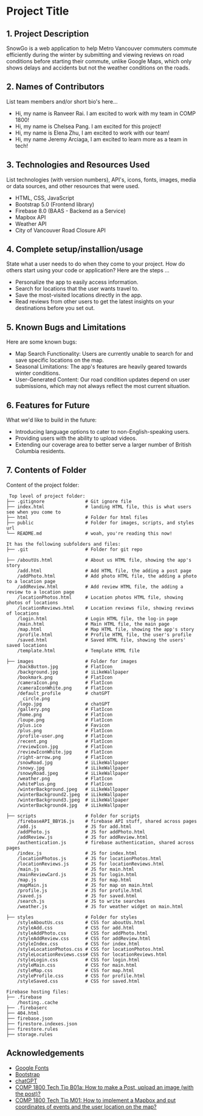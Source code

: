 # Project Title

## 1. Project Description

SnowGo is a web application to help Metro Vancouver commuters commute efficiently during the winter by submitting and viewing reviews on road conditions before starting their commute, unlike Google Maps, which only shows delays and accidents but not the weather conditions on the roads.

## 2. Names of Contributors

List team members and/or short bio's here...

- Hi, my name is Ranveer Rai. I am excited to work with my team in COMP 1800!
- Hi, my name is Chelsea Pang. I am excited for this project!
- Hi, my name is Elena Zhu, I am excited to work with our team!
- Hi, my name Jeremy Arciaga, I am excited to learn more as a team in tech!

## 3. Technologies and Resources Used

List technologies (with version numbers), API's, icons, fonts, images, media or data sources, and other resources that were used.

- HTML, CSS, JavaScript
- Bootstrap 5.0 (Frontend library)
- Firebase 8.0 (BAAS - Backend as a Service)
- Mapbox API
- Weather API
- City of Vancouver Road Closure API

## 4. Complete setup/installion/usage

State what a user needs to do when they come to your project. How do others start using your code or application?
Here are the steps ...

- Personalize the app to easily access information.
- Search for locations that the user wants travel to.
- Save the most-visited locations directly in the app.
- Read reviews from other users to get the latest insights on your destinations before you set out.

## 5. Known Bugs and Limitations

Here are some known bugs:

- Map Search Functionality: Users are currently unable to search for and save specific locations on the map.
- Seasonal Limitations: The app's features are heavily geared towards winter conditions.
- User-Generated Content: Our road condition updates depend on user submissions, which may not always reflect the most current situation.

## 6. Features for Future

What we'd like to build in the future:

- Introducing language options to cater to non-English-speaking users.
- Providing users with the ability to upload videos.
- Extending our coverage area to better serve a larger number of British Columbia residents.

## 7. Contents of Folder

Content of the project folder:

```
 Top level of project folder:
├── .gitignore               # Git ignore file
├── index.html               # landing HTML file, this is what users see when you come to
├── html                     # Folder for html files
├── public                   # Folder for images, scripts, and styles
url
└── README.md                # woah, you're reading this now!

It has the following subfolders and files:
├── .git                     # Folder for git repo

├── /aboutUs.html            # About us HTML file, showing the app's story
    /add.html                # Add HTML file, the adding a post page
    /addPhoto.html           # Add photo HTML file, the adding a photo to a location page
    /addReview.html          # Add review HTML file, the adding a review to a location page
    /locationPhotos.html     # Location photos HTML file, showing photos of locations
    /locationReviews.html    # Location reviews file, showing reviews of locations
    /login.html              # Login HTML file, the log-in page
    /main.html               # Main HTML file, the main page
    /map.html                # Map HTML file, showing the app's story
    /profile.html            # Profile HTML file, the user's profile
    /saved.html              # Saved HTML file, showing the users' saved locations
    /template.html           # Template HTML file

├── images                   # Folder for images
    /backButton.jpg          # FlatIcon
    /background.jpg          # iLikeWallpaper
    /bookmark.png            # FlatIcon
    /cameraIcon.png          # FlatIcon
    /cameraIconWhite.png     # FlatIcon
    /default_profile         # chatGPT
     _circle.png
    /logo.jpg                # chatGPT
    /gallery.png             # FlatIcon
    /home.png                # FlatIcon
    /loupe.png               # FlatIcon
    /plus.ico                # Favicon
    /plus.png                # FlatIcon
    /profile-user.png        # FlatIcon
    /recent.png              # FlatIcon
    /reviewIcon.jpg          # FlatIcon
    /reviewIconWhite.jpg     # FlatIcon
    /right-arrow.png         # FlatIcon
    /snowRoad.jpg            # iLikeWallpaper
    /snowy.jpg               # iLikeWallpaper
    /snowyRoad.jpeg          # iLikeWallpaper
    /weather.png             # FlatIcon
    /whitePlus.png           # FlatIcon
    /winterBackground.jpeg   # iLikeWallpaper
    /winterBackground2.jpeg  # iLikeWallpaper
    /winterBackground3.jpeg  # iLikeWallpaper
    /winterBackground4.jpg   # iLikeWallpaper

├── scripts                  # Folder for scripts
    /firebaseAPI_BBY16.js    # firebase API stuff, shared across pages
    /add.js                  # JS for add.html
    /addPhoto.js             # JS for addPhoto.html
    /addReview.js            # JS for addReview.html
    /authentication.js       # firebase authentication, shared across pages
    /index.js                # JS for index.html
    /locationPhotos.js       # JS for locationPhotos.html
    /locationReviews.js      # JS for locationReviews.html
    /main.js                 # JS for main.html
    /mainReviewCard.js       # JS for login.html
    /map.js                  # JS for map.html
    /mapMain.js              # JS for map on main.html
    /profile.js              # JS for profile.html
    /saved.js                # JS for saved.html
    /search.js               # JS to write searches
    /weather.js              # JS for weather widget on main.html

├── styles                   # Folder for styles
    /styleAboutUs.css        # CSS for aboutUs.html
    /styleAdd.css            # CSS for add.html
    /styleAddPhoto.css       # CSS for addPhoto.html
    /styleAddReview.css      # CSS for addReview.html
    /styleIndex.css          # CSS for index.html
    /styleLocationPhotos.css # CSS for locationPhotos.html
    /styleLocationReviews.css# CSS for locationReviews.html
    /styleLogin.css          # CSS for login.html
    /styleMain.css           # CSS for main.html
    /styleMap.css            # CSS for map.html
    /styleProfile.css        # CSS for profile.html
    /styleSaved.css          # CSS for saved.html

Firebase hosting files:
├── .firebase
	/hosting..cache
├── .firebaserc
├── 404.html
├── firebase.json
├── firestore.indexes.json
├── firestore.rules
├── storage.rules

```

## Acknowledgements

- <a href="https://fonts.google.com/">Google Fonts</a>
- <a href="https://getbootstrap.com/">Bootstrap</a>
- <a href="https://chat.openai.com//">chatGPT</a>
- <a href="https://bcit-cst.notion.site/Tech-Tip-B01a-How-to-make-a-Post-upload-an-image-with-the-post-7e052ed0ea9b4428807a730df1b7125d">COMP 1800 Tech Tip B01a: How to make a Post, upload an image (with the post)?</a>
- <a href="https://bcit-cst.notion.site/M01-How-to-implement-a-Mapbox-and-put-coordinates-of-events-and-the-user-location-on-the-map-59184d709f254993b16cb40f14ed0480">COMP 1800 Tech Tip M01: How to implement a Mapbox and put coordinates of events and the user location on the map?</a>
